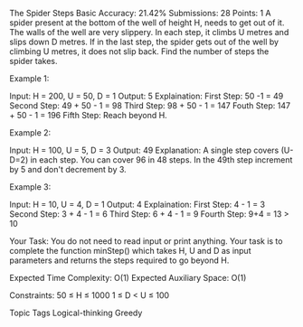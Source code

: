 The Spider Steps 
Basic Accuracy: 21.42% Submissions: 28 Points: 1
A spider present at the bottom of the well of height H, needs to get out of it. The walls of the well are very slippery. In each step, it climbs U metres and slips down D metres. If in the last step, the spider gets out of the well by climbing U metres, it does not slip back. Find the number of steps the spider takes.


Example 1:

Input: 
H = 200, U = 50, D = 1
Output: 5
Explaination: 
First Step: 50 -1 = 49 
Second Step: 49 + 50 - 1 = 98 
Third Step: 98 + 50 - 1 = 147 
Fouth Step: 147 + 50 - 1 = 196
Fifth Step: Reach beyond H.

Example 2:

Input: 
H = 100, U = 5, D = 3
Output: 49
Explanation:
A single step covers (U-D=2) in each step. 
You can cover 96 in 48 steps. In the 49th 
step increment by 5 and don't decrement by 3.

Example 3:

Input:
H = 10, U = 4, D = 1
Output: 4
Explaination:
First Step: 4 - 1 = 3
Second Step: 3 + 4 - 1 = 6 
Third Step: 6 + 4 - 1 = 9 
Fourth Step: 9+4 = 13 > 10
 

Your Task:
You do not need to read input or print anything. Your task is to complete the function minStep() which takes H, U and D as input parameters and returns the steps required to go beyond H.


Expected Time Complexity: O(1)
Expected Auxiliary Space: O(1)


Constraints:
50 ≤ H ≤ 1000
1 ≤ D < U ≤ 100

Topic Tags
 Logical-thinking Greedy

